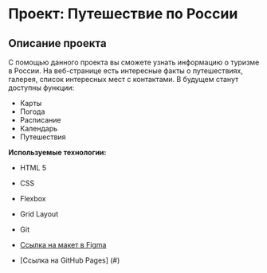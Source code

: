 # Проект: Путешествие по России

## Описание проекта
С помощью данного проекта вы сможете узнать информацию о туризме в России. На веб-странице есть интересные факты о путешествиях, галерея, список интересных мест с контактами.
В будущем станут доступны функции:
* Карты
* Погода
* Расписание
* Календарь
* Путешествия

**Используемые технологии:**
* HTML 5
* CSS
* Flexbox
* Grid Layout
* Git

* [Ссылка на макет в Figma](https://www.figma.com/file/5S2WSbEFL6awjVWJ0NWL8Q/Sprint-3_-Russia-_-desktop-mobile?node-id=28503%3A0)
* [Ссылка на GitHub Pages] (#)
